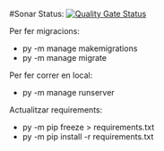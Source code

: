 #Sonar Status:
[![Quality Gate Status](https://sonarcloud.io/api/project_badges/measure?project=CultuCat_backend&metric=alert_status)](https://sonarcloud.io/summary/new_code?id=CultuCat_backend)

Per fer migracions:
- py -m manage makemigrations 
- py -m manage migrate

Per fer correr en local:
- py -m manage runserver

Actualitzar requirements:
- py -m pip freeze > requirements.txt
- py -m pip install -r requirements.txt